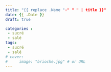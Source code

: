 ```yaml
---
title: "{{ replace .Name "-" " " | title }}"
date: {{ .Date }}
draft: true

categories :
 - sucré
 - salé
tags:
 - sucré 
 - salé
# cover:
#     image: "brioche.jpg" # or URL
---
```


